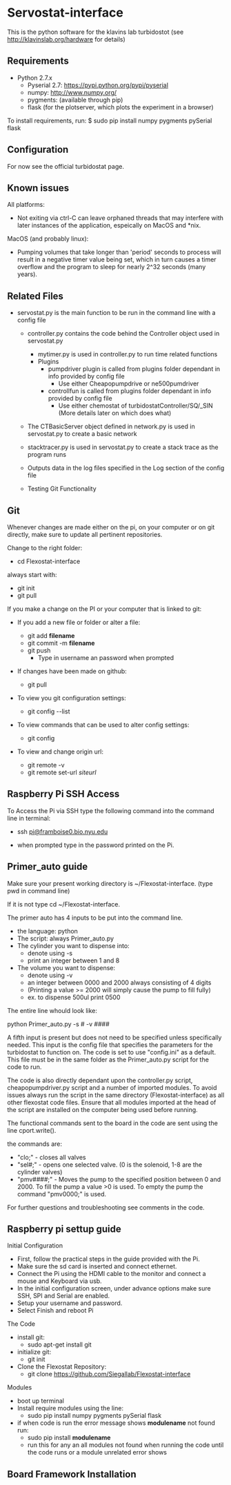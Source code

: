 Servostat-interface
============

This is the python software for the klavins lab turbidostot (see http://klavinslab.org/hardware for details)

Requirements
------------
* Python 2.7.x
   * Pyserial 2.7: https://pypi.python.org/pypi/pyserial
   * numpy: http://www.numpy.org/
   * pygments: (available through pip)
   * flask (for the plotserver, which plots the experiment in a browser)

To install requirements, run:
$ sudo pip install numpy pygments pySerial flask


Configuration
------------------

For now see the official turbidostat page.


Known issues
-------------
All platforms:
* Not exiting via ctrl-C can leave orphaned threads that may interfere with 
later instances of the application, espeically on MacOS and *nix.

MacOS (and probably linux):
* Pumping volumes that take longer than 'period' seconds to process will result in a negative timer value being set, which in turn causes a timer overflow and the program to sleep for nearly 2^32 seconds (many years).

Related Files
-------------------
* servostat.py is the main function to be run in the command line with a config file
    * controller.py contains the code behind the Controller object used in servostat.py
        * mytimer.py is used in controller.py to run time related functions
        * Plugins
          * pumpdriver plugin is called from plugins folder dependant in info provided by config file
            * Use either Cheapopumpdrive or ne500pumdriver
          * controllfun is called from plugins folder dependant in info provided by config file
            * Use either chemostat of turbidostatController/SQ/_SIN (More details later on which does what)
    * The CTBasicServer object defined in network.py is used in servostat.py to create a basic network
    * stacktracer.py is used in servostat.py to create a stack trace as the program runs
    
    * Outputs data in the log files specified in the Log section of the config file
    * Testing Git Functionality


Git
-------------------

Whenever changes are made either on the pi, on your computer or on git directly, make sure to update all pertinent repositories.

Change to the right folder:
* cd Flexostat-interface

always start with:
* git init
* git pull

If you make a change on the PI or your computer that is linked to git:
* If you add a new file or folder or alter a file:
  * git add **filename**
  * git commit -m **filename**
  * git push
    * Type in username an password when prompted
  
* If changes have been made on github:
  * git pull

* To view you git configuration settings:
  * git config --list
* To view commands that can be used to alter config settings:
  * git config
* To view and change origin url:
  * git remote -v
  * git remote set-url *siteurl*
  
  
Raspberry Pi SSH Access
-------------------
To Access the Pi via SSH type the following command into the command line in terminal:

* ssh pi@framboise0.bio.nyu.edu

* when prompted type in the password printed on the Pi.


Primer_auto guide
-------------------

Make sure your present working directory is ~/Flexostat-interface. (type pwd in command line)

If it is not type cd ~/Flexostat-interface.

The primer auto has 4 inputs to be put into the command line.

* the language: python
* The script: always Primer_auto.py
* The cylinder you want to dispense into:
  * denote using -s
  * print an integer between 1 and 8
* The volume you want to dispense:
  * denote using -v
  * an integer between 0000 and 2000 always consisting of 4 digits
  * (Printing a value >= 2000 will simply cause the pump to fill fully)
  * ex. to dispense 500ul print 0500
                                                                
The entire line whould look like:

python Primer_auto.py -s # -v ####

A fifth input is present but does not need to be specified unless specifically needed. This input is the config file that specifies the parameters for the turbidostat to function on. The code is set to use "config.ini" as a default. This file must be in the same folder as the Primer_auto.py script for the code to run.

The code is also directly dependant upon the controller.py script, cheapopumpdriver.py script and a number of imported modules. To avoid issues always run the script in the same directory (Flexostat-interface) as all other flexostat code files. Ensure that all modules imported at the head of the script are installed on the computer being used before running.

The functional commands sent to the board in the code are sent using the line cport.write().

the commands are:
* "clo;" - closes all valves
* "sel#;" - opens one selected valve. (0 is the solenoid, 1-8 are the cylinder valves)
* "pmv####;" - Moves the pump to the specified position between 0 and 2000. To fill the pump a value >0 is used. To empty the pump the command "pmv0000;" is used.

For further questions and troubleshooting see comments in the code.


Raspberry pi settup guide
-------------------

Initial Configuration
* First, follow the practical steps in the guide provided with the Pi.
* Make sure the sd card is inserted and connect ethernet.
* Connect the Pi using the HDMI cable to the monitor and connect a mouse and Keyboard via usb.
* In the initial configuration screen, under advance options make sure SSH, SPI and Serial are enabled.
* Setup your username and password.
* Select Finish and reboot Pi

The Code
* install git:
  * sudo apt-get install git
* initialize git:
  * git init
* Clone the Flexostat Repository:
  * git clone https://github.com/Siegallab/Flexostat-interface

Modules
* boot up terminal
* Install require modules using the line:
  * sudo pip install numpy pygments pySerial flask
* if when code is run the error message shows **modulename** not found run:
  * sudo pip install **modulename**
  * run this for any an all modules not found when running the code until the code runs or a module unrelated error shows
  
Board Framework Installation
-------------------

